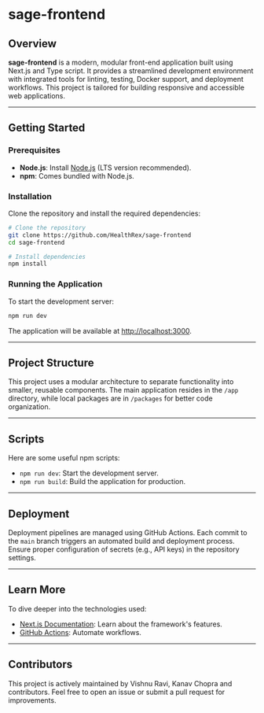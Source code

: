 # sage-frontend

## Overview

**sage-frontend** is a modern, modular front-end application built using Next.js and Type script. It provides a streamlined development environment with integrated tools for linting, testing, Docker support, and deployment workflows. This project is tailored for building responsive and accessible web applications.

---

## Getting Started

### Prerequisites

- **Node.js**: Install [Node.js](https://nodejs.org/en/download) (LTS version recommended).
- **npm**: Comes bundled with Node.js.

### Installation

Clone the repository and install the required dependencies:

```bash
# Clone the repository
git clone https://github.com/HealthRex/sage-frontend
cd sage-frontend

# Install dependencies
npm install
```

### Running the Application

To start the development server:

```bash
npm run dev
```

The application will be available at [http://localhost:3000](http://localhost:3000).

---

## Project Structure

This project uses a modular architecture to separate functionality into smaller, reusable components. The main application resides in the `/app` directory, while local packages are in `/packages` for better code organization.

---


## Scripts

Here are some useful npm scripts:

- `npm run dev`: Start the development server.
- `npm run build`: Build the application for production.


---

## Deployment

Deployment pipelines are managed using GitHub Actions. Each commit to the `main` branch triggers an automated build and deployment process. Ensure proper configuration of secrets (e.g., API keys) in the repository settings.

---

## Learn More

To dive deeper into the technologies used:

- [Next.js Documentation](https://nextjs.org/docs): Learn about the framework's features.
- [GitHub Actions](https://docs.github.com/en/actions): Automate workflows.

---


## Contributors

This project is actively maintained by Vishnu Ravi, Kanav Chopra and contributors. Feel free to open an issue or submit a pull request for improvements.

